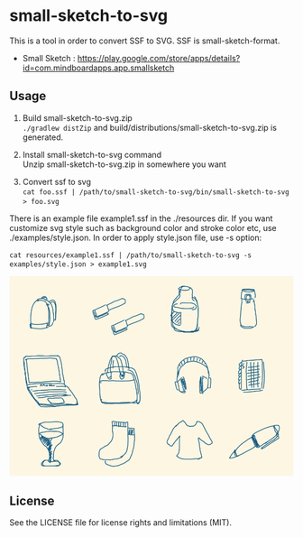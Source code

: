 
# small-sketch-to-svg

This is a tool in order to convert SSF to SVG.
SSF is small-sketch-format.

* Small Sketch : https://play.google.com/store/apps/details?id=com.mindboardapps.app.smallsketch


## Usage

1. Build small-sketch-to-svg.zip  
    `./gradlew distZip` and build/distributions/small-sketch-to-svg.zip is generated.

2. Install small-sketch-to-svg command  
    Unzip small-sketch-to-svg.zip in somewhere you want

3. Convert ssf to svg  
    `cat foo.ssf | /path/to/small-sketch-to-svg/bin/small-sketch-to-svg > foo.svg`

There is an example file example1.ssf in the ./resources dir.
If you want customize svg style such as background color and stroke color etc, use ./examples/style.json.
In order to apply style.json file, use -s option:

```
cat resources/example1.ssf | /path/to/small-sketch-to-svg -s examples/style.json > example1.svg
```

![Example1](https://github.com/mindboard/small-sketch-to-svg/blob/master/resources/example1.svg)


## License

See the LICENSE file for license rights and limitations (MIT).
